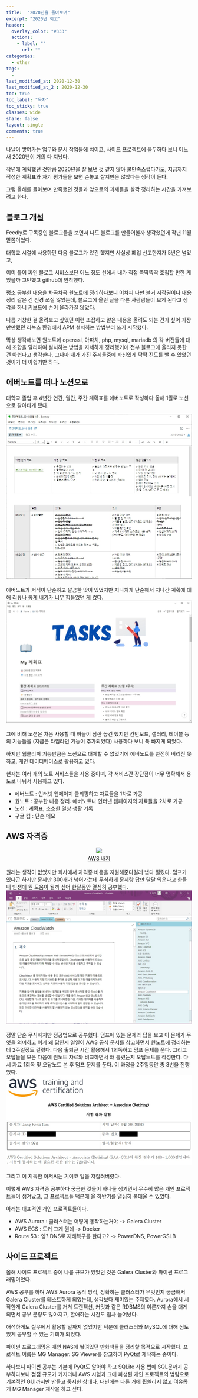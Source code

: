 ```yaml
---
title:  "2020년을 돌아보며"
excerpt: "2020년 회고"
header:
  overlay_color: "#333"
  actions:
    - label: ""
      url: ""
categories:
  - other
tags:
  - 
last_modified_at: 2020-12-30
last_modified_at_2 : 2020-12-30
toc: true
toc_label: "목차"
toc_sticky: true
classes: wide
share: false
layout: single
comments: true
---
```


나날이 쌓여가는 업무와 문서 작업들에 치이고, 사이드 프로젝트에 몰두하다 보니 어느 새 2020년이 거의 다 지났다.

작년에 계획했던 것만큼 2020년을 잘 보낸 것 같지 않아 불만족스럽다가도, 지금까지 작성한 계획표와 자기 평가들을 보면 손놓고 살지만은 않았다는 생각이 든다. 

그럼 올해를 돌아보며 만족했던 것들과 앞으로의 과제들을 살짝 정리하는 시간을 가져보려고 한다.

## 블로그 개설

Feedly로 구독중인 블로그들을 보면서 나도 블로그를 만들어볼까 생각했던게 작년 11월 말쯤이었다.

대학교 시절에 사용하던 다음 블로그가 있긴 했지만 사실상 폐업 선고한지가 5년은 넘었고,

이미 틀이 짜인 블로그 서비스보단 어느 정도 선에서 내가 직접 뚝딱뚝딱 조립할 만한 게 있을까 고민했고 github에 안착했다.

평소 공부한 내용을 차곡차곡 원노트에 정리하다보니 어차피 나만 볼거 저작권이나 내용 정리 같은 건 신경 쓰질 않았는데, 블로그에 올린 글을 다른 사람람들이 보게 된다고 생각을 하니 키보드에 손이 올라가질 않았다.

나름 거창한 걸 올려보고 싶었던 이런 조잡하고 얕은 내용을 올려도 되는 건가 싶어 가장 만만했던 리눅스 환경에서 APM 설치하는 방법부터 쓰기 시작했다.

막상 생각해보면 원노트에 openssl, 아파치, php, mysql, mariadb 의 각 버전들에 대해 조합을 달리하여 설치하는 방법을 자세하게 정리했기에 전부 블로그에 올리지 못한 건 아쉽다고 생각한다. 그나마 내가 가진 주제들중에 자신있게 팍팍 진도를 뺄 수 있었던 것이기 더 아쉽기만 하다.

## 에버노트를 떠나 노션으로

대학교 졸업 후 4년간 연간, 월간, 주간 계획표를 에버노트로 작성하다 올해 1월로 노션으로 갈아타게 됐다.

<center><img src="https://github.com/susoterran/susoterran.github.io/blob/master/assets/img/2020_review/evernote_plan.jpg?raw=true"></center>

<br>
에버노트가 서식이 단순하고 깔끔한 맛이 있었지만 지나치게 단순해서 지나간 계획에 대해 리뷰나 통계 내기가 너무 힘들었던 게 컸다.

<center><img src="https://github.com/susoterran/susoterran.github.io/blob/master/assets/img/2020_review/notion_plan.jpg?raw=true"></center>

<br>
그에 비해 노션은 처음 사용할 때 허들이 잠깐 높긴 했지만 칸반보드, 갤러리, 테이블 등의 기능들을 (지금은 타임라인 기능이 추가되었다) 사용하다 보니 푹 빠지게 되었다.

하지만 웹클리퍼 기능만큼은 노션으로 대체할 수 없었기에 에버노트를 완전히 버리진 못하고, 개인 데이터베이스로 활용하고 있다.

현재는 여러 개의 노트 서비스들을 사용 중이며, 각 서비스간 장단점이 너무 명확해서 용도로 나눠서 사용하고 있다.

- 에버노트 : 인터넷 웹페이지 클리핑하고 자료들을 1차로 가공
- 원노트 : 공부한 내용 정리. 에버노트나 인터넷 웹페이지의 자료들을 2차로 가공
- 노션 : 계획표, 소소한 일상 생활 기록
- 구글 킵 : 단순 메모 


## AWS 자격증

<center><img src="https://images.youracclaim.com/size/340x340/images/4bc21d8b-4afe-4fbd-9a90-a9de8bf7b240/AWS-SolArchitect-Associate-2020.png"></center>

<center><a href="https://www.youracclaim.com/badges/1701e2aa-2033-4b50-a15d-dad77d18d2ec/public_url">AWS 배지</a></center>
<br>
원래는 생각이 없었지만 회사에서 자격증 비용을 지원해준다길래 냅다 질렀다. 덤프가 있다곤 하지만 문제만 300개가 넘어가는데 무식하게 문제랑 답만 달달 외운다고 한들 내 인생에 뭔 도움이 될까 싶어 한달동안 열심히 공부했다.

<center><img src="https://github.com/susoterran/susoterran.github.io/blob/master/assets/img/2020_review/aws_study.jpg?raw=true"></center>

<br>
정말 단순 무식하지만 정공법으로 공부했다. 덤프에 있는 문제와 답을 보고 이 문제가 무엇을 의미하고 이게 왜 답인지 일일이 AWS 공식 문서를 참고하면서 원노트에 정리하는데 2주일정도 걸렸다. 다음 출퇴근 시간 활용해서 1회독하고 덤프 문제를 푼다. 그리고 오답들을 모은 다음에 원노트 자료와 비교하면서 왜 틀렸는지 오답노트를 작성한다. 다시 자료 1회독 및 오답노트 본 후 덤프 문제를 푼다. 이 과정을 2주일동안 총 3번을 진행했다.

<center><img src="https://github.com/susoterran/susoterran.github.io/blob/master/assets/img/2020_review/aws_score.jpg?raw=true"></center>
<br>
그리고 이 지독한 아저씨는 기여코 일을 저질러버렸다.

이렇게 AWS 자격증 공부하다 궁금한 것들이 하나둘 생기면서 무수히 많은 개인 프로젝트들이 생겨났고, 그 프로젝트들 덕분에 올 하반기를 열심히 불태울 수 있었다.

아래는 대표격인 개인 프로젝트들이다.

- AWS Aurora : 클러스터는 어떻게 동작하는거야 -> Galera Cluster
- AWS ECS : 도커 그게 뭔데 -> Docker
- Route 53 : 엥? DNS로 재해복구를 한다고? -> PowerDNS, PowerGSLB


## 사이드 프로젝트

올해 사이드 프로젝트 중에 나름 규모가 있었던 것은 Galera Cluster와 파이썬 프로그래밍이었다.

AWS 공부를 하며 AWS Aurora 동작 방식, 정확히는 클러스터가 무엇인지 궁금해서 Galera Cluster를 테스트하게 되었는데, 생각보다 재미있는 주제였다. Aurora에서 시작한게 Galera Cluster를 거쳐 트랜잭션, 커밋과 같은 RDBMS의 이론까지 손을 대게 되면서 공부 분량도 많아지고, 할애하는 시간도 점차 늘어났다.

애석하게도 실무에서 활용할 일까지 없었지만 덕분에 클러스터와 MySQL에 대해 심도있게 공부할 수 있는 기회가 되었다.

파이썬 프로그래밍은 개인 NAS에 쌓여있던 만화책들을 정리할 목적으로 시작했다. 프로젝트 이름은 MG Manager. SG Viewer를 참고하여 PyQt로 제작하는 중이다.

하다보니 파이썬 공부는 기본에 PyQt도 알아야 하고 SQLite 사용 법에 SQL문까지 공부하다보니 점점 규모가 커지더니 AWS 시험과 그에 파생된 개인 프로젝트의 범람으로 기본적인 GUI까지만 만들고 중지한 상태다. 내년에는 다른 거에 휩쓸리지 않고 여유롭게 MG Manager 제작을 하고 싶다.